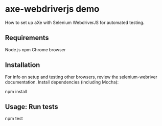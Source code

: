 # axe-webdriverjs demo

How to set up aXe with Selenium WebdriverJS for automated testing.

## Requirements

Node.js
npm
Chrome browser

## Installation

For info on setup and testing other browsers, review the selenium-webriver documentation.
Install dependencies (including Mocha):

npm install

## Usage: Run tests

npm test
